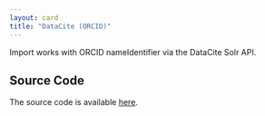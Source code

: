 ```yaml
---
layout: card
title: "DataCite (ORCID)"
---
```


Import works with ORCID nameIdentifier via the DataCite Solr API.

## Source Code
The source code is available [here](https://github.com/lagotto/lagotto/blob/master/app/models/agents/datacite_orcid.rb).

